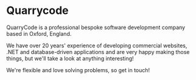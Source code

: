 # Quarrycode 
QuarryCode is a professional bespoke software development company based in Oxford, England.

We have over 20 years' experience of developing commercial websites, .NET and database-driven applications and are very happy making those things, but we'll take a look at anything interesting!

We're flexible and love solving problems, so get in touch!
